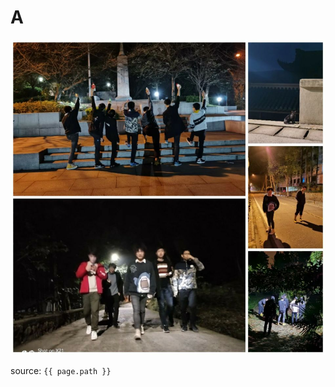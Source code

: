 <!--
 * @Descripttion: 
 * @version: 第一版
 * @Author: 叮咚蛋
 * @Date: 2021-01-19 21:49:45
 * @LastEditors: 叮咚蛋
 * @LastEditTime: 2021-01-19 22:21:25
 * @FilePath: \rundocs-jekyll-rtd-theme-e897694\test_long\folder2\folder1\file2.md
-->
# A

![PID](../../../md_pictures/aa.jpg)

source: `{{ page.path }}`
